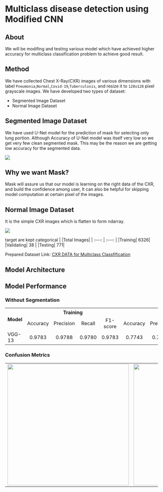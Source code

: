 # Multiclass disease detection using Modified CNN

About
-----
We will be modifing and testing various model which have achieved higher accuracy for multiclass classification problem to achieve good result.

Method
------

We have collected Chest X-Ray(CXR) images of various dimensions with label `Pneumonia`,`Normal`,`Covid-19`,`Tuberculosis`, and resize it to `128x128` pixel grayscale images. 
We have developed two types of dataset:

- Segmented Image Dataset
- Normal Image Dataset

Segmented Image Dataset
-----------------------
We have used U-Net model for the prediction of mask for selecting only lung portion. Although Accuracy of U-Net model was itself very low so we get very few clean segmented mask. This may be the reason we are getting low accuracy for the segmented data. 

<img src="https://github.com/neelkantnewra/Multiclass-disease-detection-using-modified-CNN/blob/main/Image/Segmented-data.png">

## Why we want Mask?
Mask will assure us that our model is learning on the right data of the CXR, and build the confidence among user, It can also be helpful for skipping model computation at certain pixel of the images.

## Normal Image Dataset

It is the simple CXR images which is flatten to form ndarray.

<img src="https://github.com/neelkantnewra/Multiclass-disease-detection-using-modified-CNN/blob/main/Image/normal-data.png">

target are kept categorical
| |Total Images|
| :---: | :---: |
|Training| 6326|
|Validating| 38 |
|Testing| 771|

Prepared Dataset Link: [CXR DATA for Multiclass Classfification](https://www.kaggle.com/datasets/newra008/cxr-data-for-multiclass-classification)

## Model Architecture

## Model Performance

### Without Segmentation


<table>
  <tbody>
    <tr>
      <th rowspan="2">Model</th>
      <th align="center" colspan="4">Training</th>
      <th align="center" colspan="4">Testing</th>
    </tr>
    <tr>
      <td align="center">Accuracy</td>
      <td align="center">Precision</td>
      <td align="center">Recall</td>
      <td align="center">F1-score</td>
      <td align="center">Accuracy</td>
      <td align="center">Precision</td>
      <td align="center">Recall</td>
      <td align="center">F1-score</td>
    </tr>
    <tr>
      <td>VGG-13</td>
      <td align="center">0.9783</td>
      <td align="center">0.9788</td>
      <td align="center">0.9780</td>
      <td align="center">0.9783</td>
      <td align="center">0.7743</td>
      <td align="center">0.7775</td>
      <td align="center">0.7704</td>
      <td align="center">0.7739</td>
    </tr>
  </tbody>
</table>

### Confusion Metrics

<table>
<tbody>
  <tr>
  <td><img src="https://github.com/neelkantnewra/Multiclass-disease-detection-using-modified-CNN/blob/main/Analysis/VGG13/Confusion%20matrix.png" width="400px"> </td>
    <td><img src="https://github.com/neelkantnewra/Multiclass-disease-detection-using-modified-CNN/blob/main/Analysis/VGG13/Confusion%20matrix.png" width="400px"> </td>
  </tr>
</tbody>
</table>
